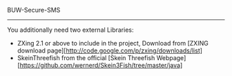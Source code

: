 BUW-Secure-SMS
***

You additionally need two external Libraries:

* ZXing 2.1 or above to include in the project, Download from [ZXING download page][http://code.google.com/p/zxing/downloads/list]
* SkeinThreefish from the official [Skein Threefish Webpage][https://github.com/wernerd/Skein3Fish/tree/master/java]
